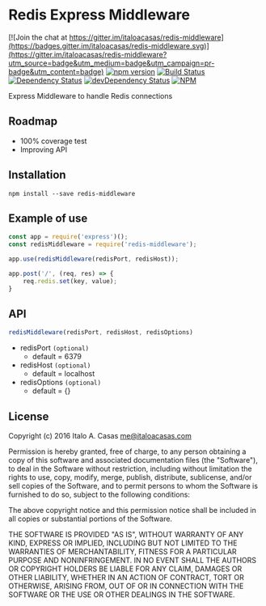 # Redis Express Middleware

[![Join the chat at https://gitter.im/italoacasas/redis-middleware](https://badges.gitter.im/italoacasas/redis-middleware.svg)](https://gitter.im/italoacasas/redis-middleware?utm_source=badge&utm_medium=badge&utm_campaign=pr-badge&utm_content=badge)
[![npm version](https://badge.fury.io/js/redis-middleware.svg)](https://badge.fury.io/js/redis-middleware)
[![Build Status](https://travis-ci.org/italoacasas/redis-middleware.svg?branch=master)](https://travis-ci.org/italoacasas/redis-middleware)
[![Dependency Status](https://david-dm.org/italoacasas/redis-middleware.svg)](https://david-dm.org/italoacasas/redis-middleware)
[![devDependency Status](https://david-dm.org/italoacasas/redis-middleware/dev-status.svg?theme=shields.io)](https://david-dm.org/italoacasas/redis-middleware#info=devDependencies)
[![NPM](https://nodei.co/npm/redis-middleware.png?downloads=true)](https://nodei.co/npm/redis-middleware/)

Express Middleware to handle Redis connections

## Roadmap
- 100% coverage test
- Improving API

## Installation
`npm install --save redis-middleware`

## Example of use
```javascript
const app = require('express')();
const redisMiddleware = require('redis-middleware');

app.use(redisMiddleware(redisPort, redisHost));

app.post('/', (req, res) => {
    req.redis.set(key, value);  
}
```

## API
```javascript
redisMiddleware(redisPort, redisHost, redisOptions)
```

- redisPort `(optional)`
    - default = 6379
- redisHost `(optional)`
    - default = localhost
- redisOptions `(optional)`
    - default = {}

## License
Copyright (c) 2016 Italo A. Casas <me@italoacasas.com>

Permission is hereby granted, free of charge, to any person obtaining a copy of this software and associated documentation files (the "Software"), to deal in the Software without restriction, including without limitation the rights to use, copy, modify, merge, publish, distribute, sublicense, and/or sell copies of the Software, and to permit persons to whom the Software is furnished to do so, subject to the following conditions:

The above copyright notice and this permission notice shall be included in all copies or substantial portions of the Software.

THE SOFTWARE IS PROVIDED "AS IS", WITHOUT WARRANTY OF ANY KIND, EXPRESS OR IMPLIED, INCLUDING BUT NOT LIMITED TO THE WARRANTIES OF MERCHANTABILITY, FITNESS FOR A PARTICULAR PURPOSE AND NONINFRINGEMENT. IN NO EVENT SHALL THE AUTHORS OR COPYRIGHT HOLDERS BE LIABLE FOR ANY CLAIM, DAMAGES OR OTHER LIABILITY, WHETHER IN AN ACTION OF CONTRACT, TORT OR OTHERWISE, ARISING FROM, OUT OF OR IN CONNECTION WITH THE SOFTWARE OR THE USE OR OTHER DEALINGS IN THE SOFTWARE.
